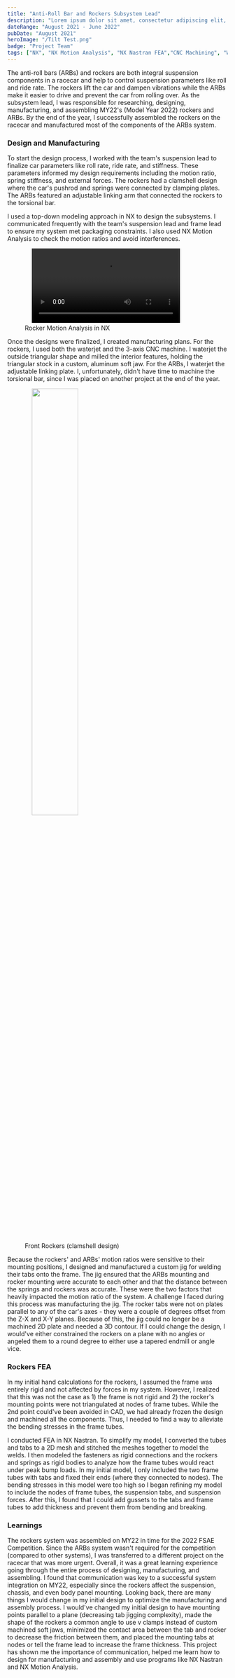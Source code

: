 ```yaml
---
title: "Anti-Roll Bar and Rockers Subsystem Lead"
description: "Lorem ipsum dolor sit amet, consectetur adipiscing elit, sed do eiusmod tempor incididunt ut labore et dolore magna aliqua."
dateRange: "August 2021 - June 2022"
pubDate: "August 2021"
heroImage: "/Tilt Test.png"
badge: "Project Team"
tags: ["NX", "NX Motion Analysis", "NX Nastran FEA","CNC Machining", "Waterjet"]
---
```



The anti-roll bars (ARBs) and rockers are both integral suspension components in a racecar and help to control suspension parameters like roll and ride rate. The rockers lift the car and dampen vibrations while the ARBs make it easier to drive and prevent the car from rolling over. As the subsystem lead, I was responsible for researching, designing, manufacturing, and assembling MY22's (Model Year 2022) rockers and ARBs. By the end of the year, I successfully assembled the rockers on the racecar and manufactured most of the components of the ARBs system. 

<h3>Design and Manufacturing</h3>

To start the design process, I worked with the team's suspension lead to finalize car parameters like roll rate, ride rate, and stiffness. These parameters informed my design requirements including the motion ratio, spring stiffness, and external forces. The rockers had a clamshell design where the car's pushrod and springs were connected by clamping plates. The ARBs featured an adjustable linking arm that connected the rockers to the torsional bar.

I used a top-down modeling approach in NX to design the subsystems. I communicated frequently with the team's suspension lead and frame lead to ensure my system met packaging constraints. I also used NX Motion Analysis to check the motion ratios and avoid interferences.

<figure>
    <video src="/RockerMR.mp4" width="80%" autoplay mute loop></video>
    <figcaption>Rocker Motion Analysis in NX</figcaption>
</figure>

Once the designs were finalized, I created manufacturing plans. For the rockers, I used both the waterjet and the 3-axis CNC machine. I waterjet the outside triangular shape and milled the interior features, holding the triangular stock in a custom, aluminum soft jaw. For the ARBs, I waterjet the adjustable linking plate. I, unfortunately, didn't have time to machine the torsional bar, since I was placed on another project at the end of the year.

<figure>
    <img src="/FrontRockers.png" width="50%" />
    <figcaption>Front Rockers (clamshell design)</figcaption>
</figure>

Because the rockers' and ARBs' motion ratios were sensitive to their mounting positions, I designed and manufactured a custom jig for welding their tabs onto the frame. The jig ensured that the ARBs mounting and rocker mounting were accurate to each other and that the distance between the springs and rockers was accurate. These were the two factors that heavily impacted the motion ratio of the system. A challenge I faced during this process was manufacturing the jig. The rocker tabs were not on plates parallel to any of the car's axes - they were a couple of degrees offset from the Z-X and X-Y planes. Because of this, the jig could no longer be a machined 2D plate and needed a 3D contour. If I could change the design, I would've either constrained the rockers on a plane with no angles or angeled them to a round degree to either use a tapered endmill or angle vice.

<h3>Rockers FEA</h3>

In my initial hand calculations for the rockers, I assumed the frame was entirely rigid and not affected by forces in my system. However, I realized that this was not the case as 1) the frame is not rigid and 2) the rocker's mounting points were not triangulated at nodes of frame tubes. While the 2nd point could've been avoided in CAD, we had already frozen the design and machined all the components. Thus, I needed to find a way to alleviate the bending stresses in the frame tubes.

I conducted FEA in NX Nastran. To simplify my model, I converted the tubes and tabs to a 2D mesh and stitched the meshes together to model the welds. I then modeled the fasteners as rigid connections and the rockers and springs as rigid bodies to analyze how the frame tubes would react under peak bump loads. In my initial model, I only included the two frame tubes with tabs and fixed their ends (where they connected to nodes). The bending stresses in this model were too high so I began refining my model to include the nodes of frame tubes, the suspension tabs, and suspension forces. After this, I found that I could add gussets to the tabs and frame tubes to add thickness and prevent them from bending and breaking.

<h3>Learnings</h3>

The rockers system was assembled on MY22 in time for the 2022 FSAE Competition. Since the ARBs system wasn't required for the competition (compared to other systems), I was transferred to a different project on the racecar that was more urgent. Overall, it was a great learning experience going through the entire process of designing, manufacturing, and assembling. I found that communication was key to a successful system integration on MY22, especially since the rockers affect the suspension, chassis, and even body panel mounting. Looking back, there are many things I would change in my initial design to optimize the manufacturing and assembly process. I would've changed my initial design to have mounting points parallel to a plane (decreasing tab jigging complexity), made the shape of the rockers a common angle to use v clamps instead of custom machined soft jaws, minimized the contact area between the tab and rocker to decrease the friction between them, and placed the mounting tabs at nodes or tell the frame lead to increase the frame thickness. This project has shown me the importance of communication, helped me learn how to design for manufacturing and assembly and use programs like NX Nastran and NX Motion Analysis.